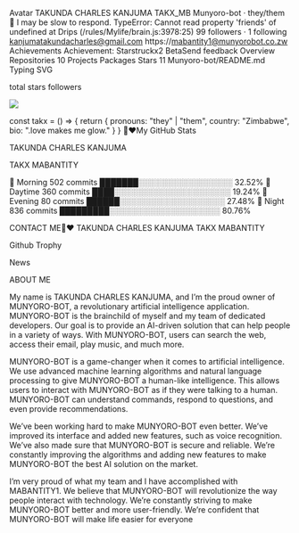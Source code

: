 
Avatar
TAKUNDA CHARLES KANJUMA TAKX_MB 
Munyoro-bot · they/them
💭
I may be slow to respond.
TypeError: Cannot read property 'friends' of undefined at Drips (/rules/Mylife/brain.js:3978:25)
 99 followers · 1 following
kanjumatakundacharles@gmail.com 
https://mabantity1@munyorobot.co.zw 
Achievements
Achievement: Starstruckx2
BetaSend feedback
Overview
Repositories
10
Projects
Packages
Stars
11
Munyoro-bot/README.md
Typing SVG


total stars followers

<img src="https://komarev.com/ghpvc/?username=MABANTITY1&label=Profile%20views&color=blueviolet&label=Profile+Views&style=plastic">


const takx = () => {
  return {
    pronouns: "they" | "them",
    country: "Zimbabwe",
    bio: ".love makes me glow."
  }
}
🫶❤️My GitHub Stats

 TAKUNDA CHARLES KANJUMA 

TAKX MABANTITY 

 🧭 Morning    502 commits    ███████░░░░░░░░░░░░░░░░░   32.52% 
 🌆 Daytime    360 commits    ████░░░░░░░░░░░░░░░░░░░░░   19.24% 
 🌃 Evening     80 commits     ██████░░░░░░░░░░░░░░░░░░░   27.48% 
 🌙 Night       836 commits    █████████░░░░░░░░░░░░░░░░░░░░   80.76%

CONTACT ME🫶❤️
TAKUNDA CHARLES KANJUMA TAKX MABANTITY 

Github Trophy

News

ABOUT ME

My name is TAKUNDA CHARLES KANJUMA, and I’m the proud owner of MUNYORO-BOT, a revolutionary artificial intelligence application. MUNYORO-BOT is the brainchild of myself and my team of dedicated developers. Our goal is to provide an AI-driven solution that can help people in a variety of ways. With MUNYORO-BOT, users can search the web, access their email, play music, and much more.

MUNYORO-BOT is a game-changer when it comes to artificial intelligence. We use advanced machine learning algorithms and natural language processing to give MUNYORO-BOT a human-like intelligence. This allows users to interact with MUNYORO-BOT as if they were talking to a human. MUNYORO-BOT can understand commands, respond to questions, and even provide recommendations.

We’ve been working hard to make MUNYORO-BOT even better. We’ve improved its interface and added new features, such as voice recognition. We’ve also made sure that MUNYORO-BOT is secure and reliable. We’re constantly improving the algorithms and adding new features to make MUNYORO-BOT the best AI solution on the market.

I’m very proud of what my team and I have accomplished with MABANTITY1. We believe that MUNYORO-BOT will revolutionize the way people interact with technology. We’re constantly striving to make MUNYORO-BOT better and more user-friendly. We’re confident that MUNYORO-BOT will make life easier for everyone
